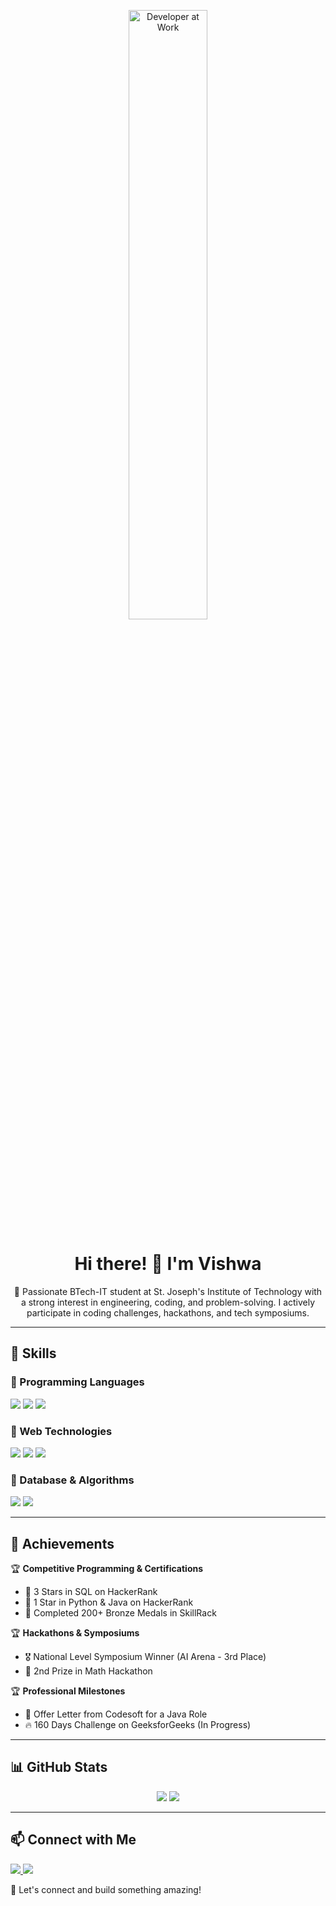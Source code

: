 <p align="center">
  <img src="https://media.giphy.com/media/qgQUggAC3Pfv687qPC/giphy.gif" alt="Developer at Work" width="50%">
</p>

<h1 align="center">Hi there! 👋 I'm Vishwa</h1>
<p align="center">🚀 Passionate BTech-IT student at St. Joseph's Institute of Technology with a strong interest in engineering, coding, and problem-solving. I actively participate in coding challenges, hackathons, and tech symposiums.</p>

---

## 🚀 Skills

### 🔹 Programming Languages
<p>
  <img src="https://img.shields.io/badge/C-00599C?style=for-the-badge&logo=c&logoColor=white">
  <img src="https://img.shields.io/badge/C++-00599C?style=for-the-badge&logo=c%2B%2B&logoColor=white">
  <img src="https://img.shields.io/badge/Java-007396?style=for-the-badge&logo=java&logoColor=white">
</p>

### 🔹 Web Technologies
<p>
  <img src="https://img.shields.io/badge/HTML5-E34F26?style=for-the-badge&logo=html5&logoColor=white">
  <img src="https://img.shields.io/badge/CSS3-1572B6?style=for-the-badge&logo=css3&logoColor=white">
  <img src="https://img.shields.io/badge/JavaScript-F7DF1E?style=for-the-badge&logo=javascript&logoColor=black">
</p>

### 🔹 Database & Algorithms
<p>
  <img src="https://img.shields.io/badge/SQL-4479A1?style=for-the-badge&logo=sqlite&logoColor=white">
  <img src="https://img.shields.io/badge/DSA-000000?style=for-the-badge&logo=algorithms&logoColor=white">
</p>

---

## 🎯 Achievements

🏆 **Competitive Programming & Certifications**
- 🌟 3 Stars in SQL on HackerRank
- 🌟 1 Star in Python & Java on HackerRank
- 🏅 Completed 200+ Bronze Medals in SkillRack

🏆 **Hackathons & Symposiums**
- 🎖️ National Level Symposium Winner (AI Arena - 3rd Place)
- 🥈 2nd Prize in Math Hackathon

🏆 **Professional Milestones**
- 💼 Offer Letter from Codesoft for a Java Role
- 🔥 160 Days Challenge on GeeksforGeeks (In Progress)

---

## 📊 GitHub Stats

<p align="center">
  <img src="https://github-readme-stats.vercel.app/api?username=your-github-username&show_icons=true&theme=radical">
  <img src="https://github-readme-streak-stats.herokuapp.com/?user=your-github-username&theme=radical">
</p>

---

## 📫 Connect with Me

<p>
  <a href="https://www.linkedin.com/in/vishwa-v-525153296/">
    <img src="https://img.shields.io/badge/LinkedIn-0A66C2?style=for-the-badge&logo=linkedin&logoColor=white">
  </a>
  <a href= https://leetcode.com/u/vvishwa2526/>
    <img src="https://img.shields.io/badge/LeetCode-FFA116?style=for-the-badge&logo=leetcode&logoColor=black">
  </a>
</p>

🚀 Let's connect and build something amazing!

